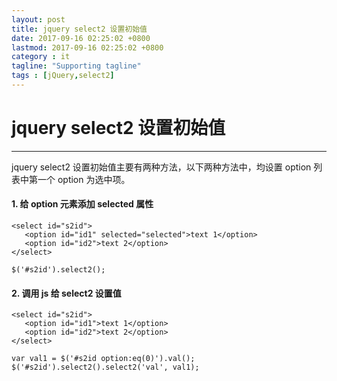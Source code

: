 ```yaml
---
layout: post
title: jquery select2 设置初始值
date: 2017-09-16 02:25:02 +0800
lastmod: 2017-09-16 02:25:02 +0800
category : it
tagline: "Supporting tagline"
tags : [jQuery,select2]
---
```

# jquery select2 设置初始值
---
jquery select2 设置初始值主要有两种方法，以下两种方法中，均设置 option 列表中第一个 option 为选中项。

#### 1. 给 option 元素添加 selected 属性
```
<select id="s2id">
   <option id="id1" selected="selected">text 1</option>
   <option id="id2">text 2</option>
</select>

$('#s2id').select2();
```

#### 2. 调用 js 给 select2 设置值
```
<select id="s2id">
   <option id="id1">text 1</option>
   <option id="id2">text 2</option>
</select>

var val1 = $('#s2id option:eq(0)').val();
$('#s2id').select2().select2('val', val1);
```